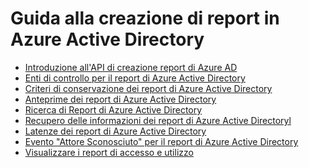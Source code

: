 <properties
   pageTitle="Guida alla creazione di report in Azure Active Directory | Microsoft Azure"
   description="Guida contenente tutti gli articoli relativi alla creazione di report in Azure Active Directory"
   services="active-directory"
   documentationCenter=""
   authors="dhanyahk"
   manager="mbaldwin"
   editor=""/> 

<tags
   ms.service="active-directory"
   ms.devlang="na"
   ms.topic="article"
   ms.tgt_pltfrm="na"
   ms.workload="identity"
   ms.date="09/16/2016"
   ms.author="dhanyahk"/> 


# Guida alla creazione di report in Azure Active Directory

 - [Introduzione all'API di creazione report di Azure AD](active-directory-reporting-api-getting-started.md)
 - [Enti di controllo per il report di Azure Active Directory](active-directory-reporting-audit-events.md)
 - [Criteri di conservazione dei report di Azure Active Directory](active-directory-reporting-retention.md)
 - [Anteprime dei report di Azure Active Directory](active-directory-reporting-previews.md)
 - [Ricerca di Report di Azure Active Directory](active-directory-reporting-search.md)
 - [Recupero delle informazioni dei report di Azure Active Directoryl](active-directory-reporting-backfill.md)
 - [Latenze dei report di Azure Active Directory](active-directory-reporting-latencies.md)
 - [Evento "Attore Sconosciuto" per il report di Azure Active Directory](active-directory-reporting-unknown-actor.md)
 - [Visualizzare i report di accesso e utilizzo](active-directory-view-access-usage-reports.md)

<!---HONumber=AcomDC_0921_2016-->